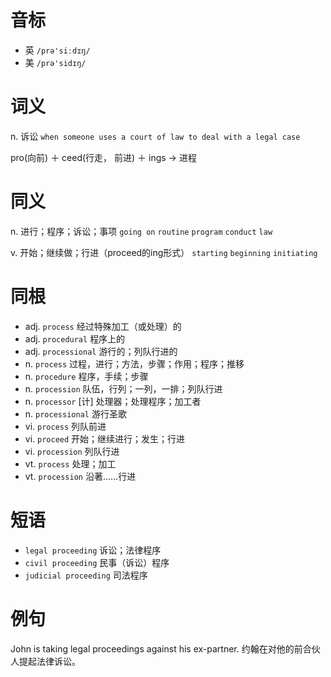 # 音标

- 英 `/prə'siːdɪŋ/`
- 美 `/prə'sidɪŋ/`

# 词义

n. 诉讼
`when someone uses a court of law to deal with a legal case`



pro(向前) ＋ ceed(行走， 前进) ＋ ings → 进程

# 同义

n. 进行；程序；诉讼；事项
`going on` `routine` `program` `conduct` `law`

v. 开始；继续做；行进（proceed的ing形式）
`starting` `beginning` `initiating`

# 同根

- adj. `process` 经过特殊加工（或处理）的
- adj. `procedural` 程序上的
- adj. `processional` 游行的；列队行进的
- n. `process` 过程，进行；方法，步骤；作用；程序；推移
- n. `procedure` 程序，手续；步骤
- n. `procession` 队伍，行列；一列，一排；列队行进
- n. `processor` [计] 处理器；处理程序；加工者
- n. `processional` 游行圣歌
- vi. `process` 列队前进
- vi. `proceed` 开始；继续进行；发生；行进
- vi. `procession` 列队行进
- vt. `process` 处理；加工
- vt. `procession` 沿著……行进

# 短语

- `legal proceeding` 诉讼；法律程序
- `civil proceeding` 民事（诉讼）程序
- `judicial proceeding` 司法程序

# 例句

John is taking legal proceedings against his ex-partner.
约翰在对他的前合伙人提起法律诉讼。


